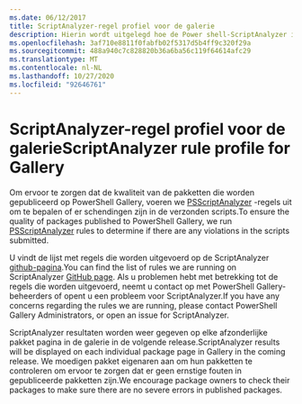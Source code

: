 ```yaml
---
ms.date: 06/12/2017
title: ScriptAnalyzer-regel profiel voor de galerie
description: Hierin wordt uitgelegd hoe de Power shell-ScriptAnalyzer is geïntegreerd met de PowerShell Gallery.
ms.openlocfilehash: 3af710e8811f0fabfb02f5317d5b4ff9c320f29a
ms.sourcegitcommit: 488a940c7c828820b36a6ba56c119f64614afc29
ms.translationtype: MT
ms.contentlocale: nl-NL
ms.lasthandoff: 10/27/2020
ms.locfileid: "92646761"
---
```

# <a name="scriptanalyzer-rule-profile-for-gallery"></a><span data-ttu-id="a8265-103">ScriptAnalyzer-regel profiel voor de galerie</span><span class="sxs-lookup"><span data-stu-id="a8265-103">ScriptAnalyzer rule profile for Gallery</span></span>

<span data-ttu-id="a8265-104">Om ervoor te zorgen dat de kwaliteit van de pakketten die worden gepubliceerd op PowerShell Gallery, voeren we [PSScriptAnalyzer](https://github.com/PowerShell/PSScriptAnalyzer) -regels uit om te bepalen of er schendingen zijn in de verzonden scripts.</span><span class="sxs-lookup"><span data-stu-id="a8265-104">To ensure the quality of packages published to PowerShell Gallery, we run [PSScriptAnalyzer](https://github.com/PowerShell/PSScriptAnalyzer) rules to determine if there are any violations in the scripts submitted.</span></span>

<span data-ttu-id="a8265-105">U vindt de lijst met regels die worden uitgevoerd op de ScriptAnalyzer [github-pagina](https://github.com/PowerShell/PSScriptAnalyzer/blob/development/Engine/Settings/PSGallery.psd1).</span><span class="sxs-lookup"><span data-stu-id="a8265-105">You can find the list of rules we are running on ScriptAnalyzer [GitHub page](https://github.com/PowerShell/PSScriptAnalyzer/blob/development/Engine/Settings/PSGallery.psd1).</span></span>
<span data-ttu-id="a8265-106">Als u problemen hebt met betrekking tot de regels die worden uitgevoerd, neemt u contact op met PowerShell Gallery-beheerders of opent u een probleem voor ScriptAnalyzer.</span><span class="sxs-lookup"><span data-stu-id="a8265-106">If you have any concerns regarding the rules we are running, please contact PowerShell Gallery Administrators, or open an issue for ScriptAnalyzer.</span></span>

<span data-ttu-id="a8265-107">ScriptAnalyzer resultaten worden weer gegeven op elke afzonderlijke pakket pagina in de galerie in de volgende release.</span><span class="sxs-lookup"><span data-stu-id="a8265-107">ScriptAnalyzer results will be displayed on each individual package page in Gallery in the coming release.</span></span> <span data-ttu-id="a8265-108">We moedigen pakket eigenaren aan om hun pakketten te controleren om ervoor te zorgen dat er geen ernstige fouten in gepubliceerde pakketten zijn.</span><span class="sxs-lookup"><span data-stu-id="a8265-108">We encourage package owners to check their packages to make sure there are no severe errors in published packages.</span></span>
